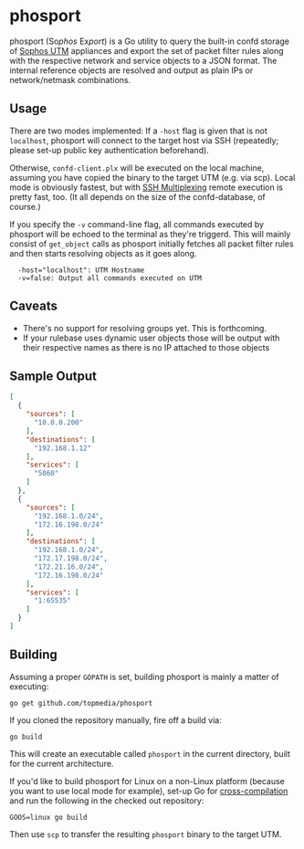 # phosport

phosport (So*phos* Ex*port*) is a Go utility to query the built-in confd storage of [Sophos UTM](https://www.sophos.com/en-us/products/unified-threat-management.aspx) appliances and export 
the set of packet filter rules along with the respective network and service objects to a JSON format. The internal
reference objects are resolved and output as plain IPs or network/netmask combinations. 

## Usage

There are two modes implemented: If a `-host` flag is given that is not `localhost`, phosport will connect to the
target host via SSH (repeatedly; please set-up public key authentication beforehand).

Otherwise, `confd-client.plx` will be executed on the local machine, assuming you have copied the binary to the target UTM (e.g.
via scp). Local mode is obviously fastest, but with [SSH Multiplexing](http://en.wikibooks.org/wiki/OpenSSH/Cookbook/Multiplexing) remote execution is pretty fast, too. (It all depends on the size of the confd-database, of course.)

If you specify the `-v` command-line flag, all commands executed by phosport will be echoed to the terminal as they're triggerd. This will mainly consist of `get_object` calls as phosport initially fetches all packet filter rules and then starts resolving objects as it goes along.

~~~
  -host="localhost": UTM Hostname
  -v=false: Output all commands executed on UTM
~~~

## Caveats

* There's no support for resolving groups yet. This is forthcoming.
* If your rulebase uses dynamic user objects those will be output with their respective names as there is no IP attached to those objects

## Sample Output

~~~json
[
  {
    "sources": [
      "10.0.0.200"
    ],
    "destinations": [
      "192.168.1.12"
    ],
    "services": [
      "5060"
    ]
  },
  {
    "sources": [
      "192.168.1.0/24",
      "172.16.198.0/24"
    ],
    "destinations": [
      "192.168.1.0/24",
      "172.17.198.0/24",
      "172.21.16.0/24",
      "172.16.198.0/24"
    ],
    "services": [
      "1:65535"
    ]
  }
]
  ~~~

## Building

Assuming a proper `GOPATH` is set, building phosport is mainly a matter of executing:

~~~
go get github.com/topmedia/phosport
~~~

If you cloned the repository manually, fire off a build via:

~~~
go build
~~~

This will create an executable called `phosport` in the current directory, built for the current architecture. 

If you'd like to build phosport for Linux on a non-Linux platform (because you want to use local mode for example), set-up 
Go for [cross-compilation](http://dave.cheney.net/2015/03/03/cross-compilation-just-got-a-whole-lot-better-in-go-1-5) and
run the following in the checked out repository:

~~~
GOOS=linux go build
~~~

Then use `scp` to transfer the resulting `phosport` binary to the target UTM.
